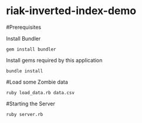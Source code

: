 riak-inverted-index-demo
========================

#Prerequisites

Install Bundler

```
gem install bundler
```

Install gems required by this application

```
bundle install
```

#Load some Zombie data

```
ruby load_data.rb data.csv
```

#Starting the Server

```
ruby server.rb
```